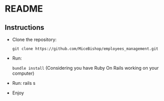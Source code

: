 # README

## Instructions

* Clone the repository:

    `git clone https://github.com/MiceBishop/employees_management.git`

* Run:

    `bundle install` (Considering you have Ruby On Rails working on your computer)

* Run: rails s

* Enjoy

